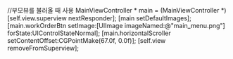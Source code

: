     
//부모뷰를 불러올 때 사용
    MainViewController * main = (MainViewController *)[self.view.superview nextResponder];
    [main setDefaultImages];
    [main.workOrderBtn setImage:[UIImage imageNamed:@"main_menu.png"] forState:UIControlStateNormal];
    [main.horizontalScroller setContentOffset:CGPointMake(67.0f, 0.0f)];
    [self.view removeFromSuperview];